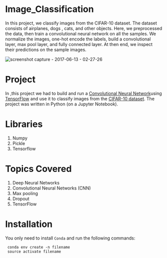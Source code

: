# Image_Classification

In this project, we classify images from the CIFAR-10 dataset. The dataset consists of airplanes, dogs , cats, and other objects. Here, we preprocessed the data, then train a convolutional neural network on all the samples. We normalize the images, one-hot encode the labels, build a convolutional layer, max pool layer, and fully connected layer. At then end, we inspect their predictions on the sample images.

![screenshot capture - 2017-06-13 - 02-27-26](https://user-images.githubusercontent.com/17912055/27054860-1beba9a4-4fe0-11e7-8a82-e7c55892ae4e.png)



# Project

In ,this project we had to build and run a [Convolutional Neural Network](https://en.wikipedia.org/wiki/Convolutional_neural_network)using [TensorFlow](https://www.tensorflow.org/) and use it to classify images from the [CIFAR-10 dataset](https://www.cs.toronto.edu/~kriz/cifar.html). The project was written in Python (on a Jupyter Notebook).


# Libraries

1. Numpy
2. Pickle 
3. Tensorflow


# Topics Covered

1. Deep Neural Networks
2. Convolutional Neural Networks (CNN)
3. Max pooling
4. Dropout
5. TensorFlow



# Installation
 
You only need to install `Conda` and run the following commands:

```
 conda env create -n filename
 source activate filename
```











